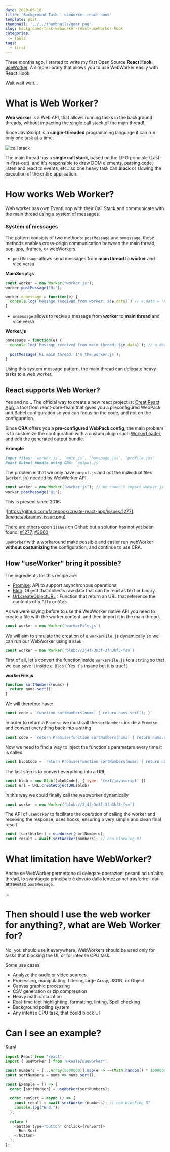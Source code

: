 ```yaml
---
date: 2020-05-10
title: 'Background Task - useWorker react hook'
template: post
thumbnail: '../../thumbnails/gear.png'
slug: background-task-webworker-react-useWorker-hook
categories:
  - Tools
tags:
  - first
---
```



Three months ago, I started to write my first Open Source **React Hook**: [useWorker](https://github.com/alewin/useWorker).
A simple library that allows you to use WebWorker easily with React Hook.

Wait wait wait...

# What is Web Worker?

**Web worker** is a Web API, that allows running tasks in the background threads, without impacting the single call stack of the main thread!.

Since JavaScript is a **single-threaded** programming language it can run only one task at a time.


![call stack](images/callstack.png)

The main thread has a **single call stack**, based on the LIFO principle (Last-in-first-out), and it's responsible to draw DOM elements, parsing code, listen and react to events, etc.. so one heavy task can **block** or slowing the execution of the entire application.


# How works Web Worker?
Web worker has own EventLoop with their Call Stack and communicate with the main thread using a system of messages.

### System of messages

The pattern consists of two methods: `postMessage` and `onmessage`, these methods enables cross-origin communication between the main thread, pop-ups, iframes, or webWorkers:

- `postMessage` allows send messages from __main thread__ to __worker__ and vice versa

**MainScript.js**
```javascript
const worker = new Worker("worker.js");
worker.postMessage('Hi');

worker.onmessage = function(e) {
  console.log(`Message received from worker: ${e.data}`) // e.data = 'Hi main thread, I'm the worker.js'
}
```

- `onmessage` allows to recive a message from __worker__ to __main thread__ and vice versa

**Worker.js**
```javascript
onmessage = function(e) {
  console.log(`Message received from main thread: ${e.data}`); // e.data = 'Hi'

  postMessage(`Hi main thread, I'm the worker.js`);
}

```

Using this system message pattern, the main thread can delegate heavy tasks to a web worker.

## React supports Web Worker?
Yes and no... The official way to create a new react project is: [Creat React App](https://github.com/facebook/create-react-app),
a tool from react-core-team that gives you a preconfigured WebPack and Babel configuration so you can focus on the code, and not on the configuration.

Since **CRA** offers you a **pre-configured WebPack config**, the main problem is to customize the configuration with a custom plugin such
[WorkerLoader](https://webpack.js.org/loaders/worker-loader/), and edit the generated output bundle.


**Example**
```md
Input files: `worker.js`, `main.js`, `homepage.jsx`, `profile.jsx`
React Output bundle using CRA: `output.js`
```

The problem is that we only have `output.js` and not the individual files (`worker.js`) needed by WebWorker API

```javascript
const worker = new Worker("worker.js"); // We cannn't import worker.js :(
worker.postMessage('Hi');
```

This is present since 2016:

![https://github.com/facebook/create-react-app/issues/1277](images/abramov-issue.png)

There are others open `issues`  on Github but a solution has not yet been found: [#1277](https://github.com/facebook/create-react-app/issues/1277), [#3660](https://github.com/facebook/create-react-app/issues/3660)


`useWorker` with a workaround make possible and easier run webWorker **without costumizing** the configuration, and continue to use CRA.

## How "useWorker" bring it possible?

The ingredients for this recipe are:
- [Promise](https://developer.mozilla.org/it/docs/Web/JavaScript/Reference/Global_Objects/Promise): API to support asynchronous operations.
- [Blob](https://developer.mozilla.org/en-US/docs/Web/API/Blob): Object that collects raw data that can be read as text or binary.
- [Url.createObjectURL](https://developer.mozilla.org/en-US/docs/Web/API/URL/createObjectURL) : Function that return an URL that reference the contents of o `File` or `Blob`

As we were saying before to use the WebWorker native API you need to create a file with the worker content, and then import it in the main thread.

```javascript
const worker = new Worker('workerFile.js`)
```

We will aim to simulate the creation of a `workerFile.js` dynamically so we can run our WebWorker using a `Blob`

```javascript
const worker = new Worker('blob://3j4f-3n3f-3fn3kf3-fsv`)
```


First of all, let's convert the function inside `workerFile.js` to a `string` so that we can save it inside a` Blob` ( Yes it's insane but it is true! )

**workerFile.js**
```javascript
function sortNumbers(nums) {
  return nums.sort();
}
```

We will therefore have:

```javascript
const code = `function sortNumbers(nums) { return nums.sort(); }`
```

In order to return a `Promise` we must call the `sortNumbers` inside a `Promise` and convert everything back into a string

```javascript
const code = `return Promise(function sortNumbers(nums) { return nums.sort(); }).then(()=> postMessage(result))`
```

Now we need to find a way to inject the function's parameters every time it is called

```javascript
const blobCode = `return Promise(function sortNumbers(nums) { return nums.sort(); }).then(()=> postMessage(result))`
```

The last step is to convert everything into a URL

```javascript
const blob = new Blob([blobCode], { type: 'text/javascript' })
const url = URL.createObjectURL(blob)
```

In this way we could finally call the webworker dynamically

```javascript
const worker = new Worker('blob://3j4f-3n3f-3fn3kf3-fsv`)
```

The API of `useWorker` to facilitate the operation of calling the worker and receiving the response, uses hooks, ensuring a very simple and clean final result


```javascript
const [sortWorker] = useWorker(sortNumbers);
const result = await sortWorker(numbers); // non-blocking UI
```


# What limitation have WebWorker?

Anche se WebWorker permettono di delegare operazioni pesanti ad un'altro thread, lo svantaggio principale è dovuto dalla lentezza
nel trasferire i dati attraverso `postMessage`.

...



# Then should I use the web worker for anything?, what are Web Worker for?
No, you should use it everywhere, WebWorkers should be used only for tasks that blocking the UI, or for intense CPU task.

Some use cases:
- Analyze the audio or video sources
- Processing, manipulating, filtering large Array, JSON, or Object
- Canvas graphic processing
- CSV generation or zip compression
- Heavy math calculation
- Real-time text highlighting, formatting, linting, Spell checking
- Background polling system
- Any intense CPU task, that could block UI


# Can I see an example?

Sure!

```javascript
import React from "react";
import { useWorker } from "@koale/useworker";

const numbers = [...Array(5000000)].map(e => ~~(Math.random() * 1000000));
const sortNumbers = nums => nums.sort();

const Example = () => {
  const [sortWorker] = useWorker(sortNumbers);

  const runSort = async () => {
    const result = await sortWorker(numbers); // non-blocking UI
    console.log("End.");
  };

  return (
    <button type="button" onClick={runSort}>
      Run Sort
    </button>
  );
};
```
